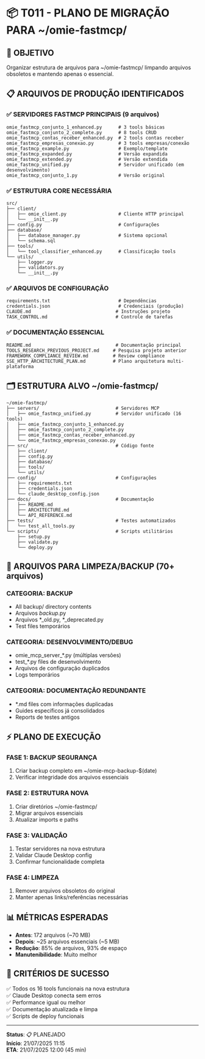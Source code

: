 # 📦 T011 - PLANO DE MIGRAÇÃO PARA ~/omie-fastmcp/

## 🎯 OBJETIVO
Organizar estrutura de arquivos para ~/omie-fastmcp/ limpando arquivos obsoletos e mantendo apenas o essencial.

## 📋 ARQUIVOS DE PRODUÇÃO IDENTIFICADOS

### ✅ **SERVIDORES FASTMCP PRINCIPAIS (9 arquivos)**
```
omie_fastmcp_conjunto_1_enhanced.py      # 3 tools básicas
omie_fastmcp_conjunto_2_complete.py      # 8 tools CRUD  
omie_fastmcp_contas_receber_enhanced.py  # 2 tools contas receber
omie_fastmcp_empresas_conexao.py         # 3 tools empresas/conexão
omie_fastmcp_example.py                  # Exemplo/template
omie_fastmcp_expanded.py                 # Versão expandida
omie_fastmcp_extended.py                 # Versão extendida
omie_fastmcp_unified.py                  # Servidor unificado (em desenvolvimento)
omie_fastmcp_conjunto_1.py               # Versão original
```

### ✅ **ESTRUTURA CORE NECESSÁRIA**
```
src/
├── client/
│   ├── omie_client.py                   # Cliente HTTP principal
│   └── __init__.py
├── config.py                            # Configurações
├── database/
│   ├── database_manager.py              # Sistema opcional
│   └── schema.sql
├── tools/
│   └── tool_classifier_enhanced.py      # Classificação tools
└── utils/
    ├── logger.py
    ├── validators.py  
    └── __init__.py
```

### ✅ **ARQUIVOS DE CONFIGURAÇÃO**
```
requirements.txt                         # Dependências
credentials.json                         # Credenciais (produção)
CLAUDE.md                               # Instruções projeto
TASK_CONTROL.md                         # Controle de tarefas
```

### ✅ **DOCUMENTAÇÃO ESSENCIAL**
```
README.md                               # Documentação principal
TOOLS_RESEARCH_PREVIOUS_PROJECT.md     # Pesquisa projeto anterior
FRAMEWORK_COMPLIANCE_REVIEW.md         # Review compliance
SSE_HTTP_ARCHITECTURE_PLAN.md          # Plano arquitetura multi-plataforma
```

## 🗂️ **ESTRUTURA ALVO ~/omie-fastmcp/**

```
~/omie-fastmcp/
├── servers/                            # Servidores MCP
│   ├── omie_fastmcp_unified.py         # Servidor unificado (16 tools)
│   ├── omie_fastmcp_conjunto_1_enhanced.py
│   ├── omie_fastmcp_conjunto_2_complete.py
│   ├── omie_fastmcp_contas_receber_enhanced.py
│   └── omie_fastmcp_empresas_conexao.py
├── src/                                # Código fonte
│   ├── client/
│   ├── config.py
│   ├── database/
│   ├── tools/
│   └── utils/
├── config/                             # Configurações
│   ├── requirements.txt
│   ├── credentials.json
│   └── claude_desktop_config.json
├── docs/                               # Documentação
│   ├── README.md
│   ├── ARCHITECTURE.md
│   └── API_REFERENCE.md
├── tests/                              # Testes automatizados
│   └── test_all_tools.py
└── scripts/                            # Scripts utilitários
    ├── setup.py
    ├── validate.py
    └── deploy.py
```

## 🧹 **ARQUIVOS PARA LIMPEZA/BACKUP (70+ arquivos)**

### **CATEGORIA: BACKUP**
- All backup/ directory contents
- Arquivos *_backup_*.py
- Arquivos *_old.py, *_deprecated.py
- Test files temporários

### **CATEGORIA: DESENVOLVIMENTO/DEBUG** 
- omie_mcp_server_*.py (múltiplas versões)
- test_*.py files de desenvolvimento
- Arquivos de configuração duplicados
- Logs temporários

### **CATEGORIA: DOCUMENTAÇÃO REDUNDANTE**
- *.md files com informações duplicadas
- Guides específicos já consolidados
- Reports de testes antigos

## ⚡ **PLANO DE EXECUÇÃO**

### **FASE 1: BACKUP SEGURANÇA**
1. Criar backup completo em ~/omie-mcp-backup-$(date)
2. Verificar integridade dos arquivos essenciais

### **FASE 2: ESTRUTURA NOVA** 
1. Criar diretórios ~/omie-fastmcp/
2. Migrar arquivos essenciais
3. Atualizar imports e paths

### **FASE 3: VALIDAÇÃO**
1. Testar servidores na nova estrutura
2. Validar Claude Desktop config
3. Confirmar funcionalidade completa

### **FASE 4: LIMPEZA**
1. Remover arquivos obsoletos do original
2. Manter apenas links/referências necessárias

## 📊 **MÉTRICAS ESPERADAS**

- **Antes**: 172 arquivos (~70 MB)
- **Depois**: ~25 arquivos essenciais (~5 MB)
- **Redução**: 85% de arquivos, 93% de espaço
- **Manutenibilidade**: Muito melhor

## 🎯 **CRITÉRIOS DE SUCESSO**

✅ Todos os 16 tools funcionais na nova estrutura  
✅ Claude Desktop conecta sem erros  
✅ Performance igual ou melhor  
✅ Documentação atualizada e limpa  
✅ Scripts de deploy funcionais  

---

**Status**: 📋 PLANEJADO  
**Início**: 21/07/2025 11:15  
**ETA**: 21/07/2025 12:00 (45 min)  